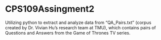 # CPS109Assingment2
Utilizing python to extract and analyze data from “QA_Pairs.txt” (corpus created by Dr. Vivian Hu’s research team at TMU), which contains pairs of  Questions and Answers from the Game of Thrones TV series. 
